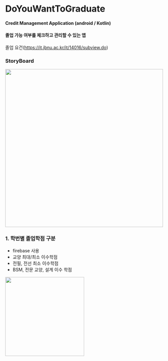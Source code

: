 # DoYouWantToGraduate
#### Credit Management Application (android / Kotlin)
#### 졸업 가능 여부를 체크하고 관리할 수 있는 앱
졸업 요건(https://it.jbnu.ac.kr/it/14016/subview.do)

### StoryBoard
<div><img width="500" src="https://user-images.githubusercontent.com/45174177/90096702-f97bc280-dd6e-11ea-8174-5b8e5dc00dd9.png"></div>

### 1. 학번별 졸업학점 구분
- firebase 사용
- 교양 최대/최소 이수학점
- 전필, 전선 최소 이수학점
- BSM, 전문 교양, 설계 이수 학점

<div><img width="250" src="https://user-images.githubusercontent.com/45174177/146894681-a6141146-1b3b-4b47-9234-6ba14b5ecbf8.png"></div>
